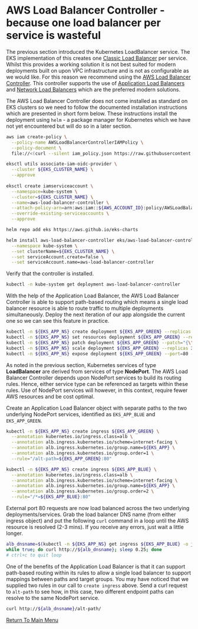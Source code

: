 # AWS Load Balancer Controller - because one load balancer per service is wasteful

The previous section introduced the Kubernetes LoadBalancer service.
The EKS implementation of this creates one [Classic Load Balancer](https://aws.amazon.com/elasticloadbalancing/classic-load-balancer/) per service.
Whilst this provides a working solution it is not best suited for modern deployments built on upon VPC infrastructure and is not as configurable as we would like.
For this reason we recommend using the [AWS Load Balancer Controller](https://docs.aws.amazon.com/eks/latest/userguide/aws-load-balancer-controller.html).
This controller supports the use of [Application Load Balancers](https://aws.amazon.com/elasticloadbalancing/application-load-balancer/) and [Network Load Balancers](https://aws.amazon.com/elasticloadbalancing/network-load-balancer/) which are the preferred modern solutions.

The AWS Load Balancer Controller does not come installed as standard on EKS clusters so we need to follow the documented installation instructions which are presented in short form below.
These instructions install the deployment using `helm` - a package manager for Kubernetes which we have not yet encountered but will do so in a later section.

```bash
aws iam create-policy \
  --policy-name AWSLoadBalancerControllerIAMPolicy \
  --policy-document \
  file://<(curl --silent iam_policy.json https://raw.githubusercontent.com/kubernetes-sigs/aws-load-balancer-controller/v2.2.0/docs/install/iam_policy.json)

eksctl utils associate-iam-oidc-provider \
  --cluster ${EKS_CLUSTER_NAME} \
  --approve
  
eksctl create iamserviceaccount \
  --namespace=kube-system \
  --cluster=${EKS_CLUSTER_NAME} \
  --name=aws-load-balancer-controller \
  --attach-policy-arn=arn:aws:iam::${AWS_ACCOUNT_ID}:policy/AWSLoadBalancerControllerIAMPolicy \
  --override-existing-serviceaccounts \
  --approve

helm repo add eks https://aws.github.io/eks-charts

helm install aws-load-balancer-controller eks/aws-load-balancer-controller \
  --namespace kube-system \
  --set clusterName=${EKS_CLUSTER_NAME} \
  --set serviceAccount.create=false \
  --set serviceAccount.name=aws-load-balancer-controller
```

Verify that the controller is installed.
```bash
kubectl -n kube-system get deployment aws-load-balancer-controller
```

With the help of the Application Load Balancer, the AWS Load Balancer Controller is able to support path-based routing which means a single load balancer resource is able to route traffic to multiple deployments simultaneously.
Deploy the next iteration of our app alongside the current one so we can see this feature in practice.
```bash
kubectl -n ${EKS_APP_NS} create deployment ${EKS_APP_GREEN} --replicas 0 --image ${EKS_APP_ECR_REPO}:${EKS_APP_VERSION_NEXT} # begin with zero replicas
kubectl -n ${EKS_APP_NS} set resources deployment ${EKS_APP_GREEN} --requests=cpu=200m,memory=200Mi                          # right-size the pods
kubectl -n ${EKS_APP_NS} patch deployment ${EKS_APP_GREEN} --patch="{\"spec\":{\"template\":{\"spec\":{\"containers\":[{\"name\":\"${EKS_APP}\",\"imagePullPolicy\":\"Always\"}]}}}}"
kubectl -n ${EKS_APP_NS} scale deployment ${EKS_APP_GREEN} --replicas 3
kubectl -n ${EKS_APP_NS} expose deployment ${EKS_APP_GREEN} --port=80 --type=NodePort
```

As noted in the previous section, Kubernetes services of type **LoadBalancer** are derived from services of type **NodePort**.
The AWS Load Balancer Controller depends upon NodePort services to build its routing rules.
Hence, either service type can be referenced as targets within these rules.
Use of NodePort services will however, in this context, require fewer AWS resources and be cost optimal.

Create an Application Load Balancer object with separate paths to the two underlying NodePort services, identified as `EKS_APP_BLUE` and `EKS_APP_GREEN`.
```bash
kubectl -n ${EKS_APP_NS} create ingress ${EKS_APP_GREEN} \
  --annotation kubernetes.io/ingress.class=alb \
  --annotation alb.ingress.kubernetes.io/scheme=internet-facing \
  --annotation alb.ingress.kubernetes.io/group.name=${EKS_APP} \
  --annotation alb.ingress.kubernetes.io/group.order=1 \
  --rule="/alt-path=${EKS_APP_GREEN}:80"

kubectl -n ${EKS_APP_NS} create ingress ${EKS_APP_BLUE} \
  --annotation kubernetes.io/ingress.class=alb \
  --annotation alb.ingress.kubernetes.io/scheme=internet-facing \
  --annotation alb.ingress.kubernetes.io/group.name=${EKS_APP} \
  --annotation alb.ingress.kubernetes.io/group.order=2 \
  --rule="/*=${EKS_APP_BLUE}:80"
```

External port 80 requests are now load balanced across the two underlying deployments/services. Grab the load balancer DNS name (from either ingress object) and put the following `curl` command in a loop until the AWS resource is resolved (2-3 mins). If you receive any errors, just wait a little longer.
```bash
alb_dnsname=$(kubectl -n ${EKS_APP_NS} get ingress ${EKS_APP_BLUE} -o jsonpath='{.status.loadBalancer.ingress[0].hostname}')
while true; do curl http://${alb_dnsname}; sleep 0.25; done
# ctrl+c to quit loop
```

One of the benefits of the Application Load Balancer is that it can support path-based routing within its rules to allow a single load balancer to support mappings between paths and target groups.
You may have noticed that we supplied two rules in our call to `create ingress` above.
Send a curl request to `alt-path` to see how, in this case, two different endpoint paths can resolve to the same NodePort service.
```bash
curl http://${alb_dnsname}/alt-path/
```

[Return To Main Menu](/README.md)
